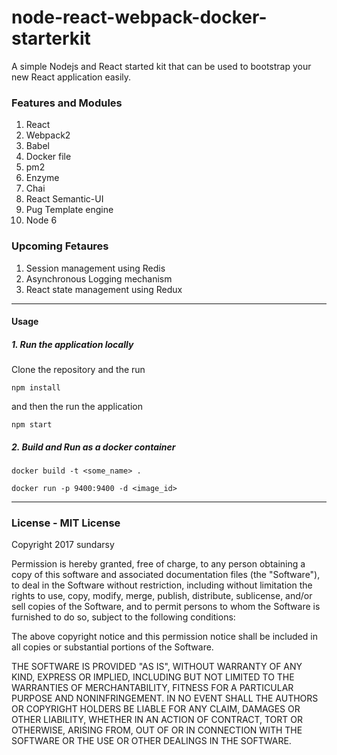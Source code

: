 # node-react-webpack-docker-starterkit

A simple Nodejs and React started kit that can be used to bootstrap your new React application easily.

### Features and Modules
1. React
2. Webpack2
3. Babel
4. Docker file
5. pm2
6. Enzyme
7. Chai
8. React Semantic-UI
9. Pug Template engine
10. Node 6

### Upcoming Fetaures
1. Session management using Redis
2. Asynchronous Logging mechanism
3. React state management using Redux

***
#### Usage

##### 1. Run the application locally

Clone the repository and the run 

```
npm install
```

and then the run the application

```
npm start
```

##### 2. Build and Run as a docker container

```
docker build -t <some_name> .
```

```
docker run -p 9400:9400 -d <image_id>
```

***

### License - MIT License

Copyright 2017 sundarsy

Permission is hereby granted, free of charge, to any person obtaining a copy of this software and associated documentation files (the "Software"), to deal in the Software without restriction, including without limitation the rights to use, copy, modify, merge, publish, distribute, sublicense, and/or sell copies of the Software, and to permit persons to whom the Software is furnished to do so, subject to the following conditions:

The above copyright notice and this permission notice shall be included in all copies or substantial portions of the Software.

THE SOFTWARE IS PROVIDED "AS IS", WITHOUT WARRANTY OF ANY KIND, EXPRESS OR IMPLIED, INCLUDING BUT NOT LIMITED TO THE WARRANTIES OF MERCHANTABILITY, FITNESS FOR A PARTICULAR PURPOSE AND NONINFRINGEMENT. IN NO EVENT SHALL THE AUTHORS OR COPYRIGHT HOLDERS BE LIABLE FOR ANY CLAIM, DAMAGES OR OTHER LIABILITY, WHETHER IN AN ACTION OF CONTRACT, TORT OR OTHERWISE, ARISING FROM, OUT OF OR IN CONNECTION WITH THE SOFTWARE OR THE USE OR OTHER DEALINGS IN THE SOFTWARE.
